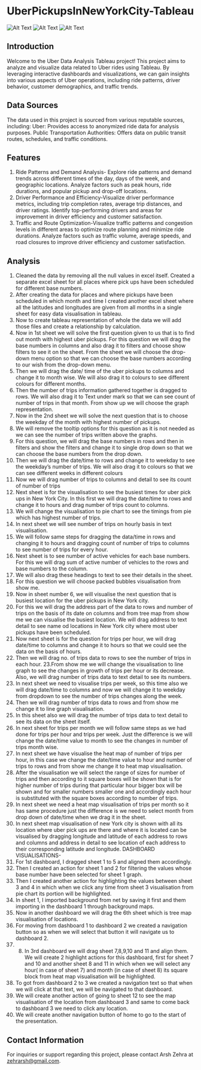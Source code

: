 # UberPickupsInNewYorkCity-Tableau
![Alt Text](URL)
![Alt Text](URL)
![Alt Text](URL)

## Introduction
Welcome to the Uber Data Analysis Tableau project! This project aims to analyze and visualize data related to Uber rides using Tableau. By leveraging interactive dashboards and visualizations, we can gain insights into various aspects of Uber operations, including ride patterns, driver behavior, customer demographics, and traffic trends.
## Data Sources
The data used in this project is sourced from various reputable sources, including:
Uber: Provides access to anonymized ride data for analysis purposes.
Public Transportation Authorities: Offers data on public transit routes, schedules, and traffic conditions.
## Features
1. Ride Patterns and Demand Analysis- Explore ride patterns and demand trends across different times of the day, days of the week, and geographic locations. Analyze factors such as peak hours, ride durations, and popular pickup and drop-off locations.
2. Driver Performance and Efficiency-Visualize driver performance metrics, including trip completion rates, average trip distances, and driver ratings. Identify top-performing drivers and areas for improvement in driver efficiency and customer satisfaction.
3. Traffic and Route Optimization-Visualize traffic patterns and congestion levels in different areas to optimize route planning and minimize ride durations. Analyze factors such as traffic volume, average speeds, and road closures to improve driver efficiency and customer satisfaction.
## Analysis
1. Cleaned the data by removing all the null values in excel itself. Created a separate excel sheet for all places where pick ups have been scheduled for different base numbers.
2. After creating the data for places and where pickups have been scheduled in which month and time I created another excel sheet where all the latitudes and longitudes are given from all months in a single sheet for easy data visualisation in tableau.
3. Now to create tableau representation of whole the data we will add those files and create a relationship by calculation.
4. Now in 1st sheet we will solve the first question given to us that is to find out month with highest uber pickups. For this question we will drag the base numbers in columns and also drag it to filters and choose show filters to see it on the sheet. From the sheet we will choose the drop-down menu option so that we can choose the base numbers according to our wish from the drop-down menu.
5. Then we will drag the date/ time of the uber pickups to columns and change it to month wise. We will also drag it to colours to see different colours for different months.
6. Then the number of trips information gathered together is dragged to rows. We will also drag it to Text under mark so that we can see count of number of trips in that month. From show up we will choose the graph representation.
7. Now in the 2nd sheet we will solve the next question that is to choose the weekday of the month with highest number of pickups.
8. We will remove the tooltip options for this question as it is not needed as we can see the number of trips written above the graphs.
9. For this question, we will drag the base numbers in rows and then in filters and show the filters and change it to single drop down so that we can choose the base numbers from the drop down.
10. Then we will drag the date/time to rows and change it to weekday to see the weekday’s number of trips. We will also drag it to colours so that we can see different weeks in different colours
11. Now we will drag number of trips to columns and detail to see its count of number of trips
12. Next sheet is for the visualisation to see the busiest times for uber pick ups in New York City. In this first we will drag the date/time to rows and change it to hours and drag number of trips count to columns.
13. We will change the visualisation to pie chart to see the timings from pie which has highest number of trips.
14. In next sheet we will see number of trips on hourly basis in text visualisation.
15. We will follow same steps for dragging the data/time in rows and changing it to hours and dragging count of number of trips to columns to see number of trips for every hour.
16. Next sheet is to see number of active vehicles for each base numbers. For this we will drag sum of active number of vehicles to the rows and base numbers to the column.
17. We will also drag these headings to text to see their details in the sheet.
18. For this question we will choose packed bubbles visualisation from show me.
19. Now in sheet number 6, we will visualise the next question that is busiest location for the uber pickups in New York city.
20. For this we will drag the address part of the data to rows and number of trips on the basis of its date on columns and from tree map from show me we can visualise the busiest location. We will drag address to text detail to see name od locations in New York city where most uber pickups have been scheduled.
21. Now next sheet is for the question for trips per hour, we will drag date/time to columns and change it to hours so that we could see the data on the basis of hours.
22. Then we will drag no. of trips data to rows to see the number of trips in each hour.
23.From show me we will change the visualisation to line graph to see the changes in growth of trips per hour or its decrease. Also, we will drag number of trips data to text detail to see its numbers.
24. In next sheet we need to visualise trips per week, so this time also we will drag date/time to columns and now we will change it to weekday from dropdown to see the number of trips changes along the week.
25. Then we will drag number of trips data to rows and from show me change it to line graph visualisation.
26. In this sheet also we will drag the number of trips data to text detail to see its data on the sheet itself.
27. In next sheet for trips per month we will follow same steps as we had done for trips per hour and trips per week. Just the difference is we will change the date/time value to month to see the changes in number of trips month wise.
28. In next sheet we have visualise the heat map of number of trips per hour, in this case we change the date/time value to hour and number of trips to rows and from show me change it to heat map visualisation.
29. After the visualisation we will select the range of sizes for number of trips and then according to it square boxes will be shown that is for higher number of trips during that particular hour bigger box will be shown and for smaller numbers smaller one and accordingly each hour is substituted with the square boxes according to number of trips.
30. In next sheet we need a heat map visualisation of trips per month so it has same procedure just the difference is we need to select month from drop down of date/time when we drag it in the sheet.
31. In next sheet map visualisation of new York city is shown with all its location where uber pick ups are there and where it is located can be visualised by dragging longitude and latitude of each address to rows and columns and address in detail to see location of each address to their corresponding latitude and longitude.
DASHBOARD VISUALISATIONS-
1. For 1st dashboard, I dragged sheet 1 to 5  and aligned them accordingly.
2. Then I created an action for sheet 1 and 2 for filtering the values whose base number have been selected for sheet 1 graph.
3. Then I created another action for highlighting the values between sheet 3 and 4 in which when we click any time from sheet 3 visualisation from pie chart its portion will be highlighted.
4. In sheet 1, I imported background from net by saving it first and them importing in the dashboard 1 through background maps.
5. Now in another dashboard we will drag the 6th sheet which is tree map visualisation of locations. 
6. For moving from dashboard 1 to dashboard 2 we created a navigation button so as when we will select that button it will navigate us to dashboard 2.
7. 8. In 3rd dashboard we will drag sheet 7,8,9,10 and 11 and align them. 
We will create 2 highlight actions for this dashboard, first for sheet 7 and 10 and another sheet 8 and 11 in which when we will select any hour( in case of sheet 7) and month (in case of sheet 8) its square block from heat map visualisation will be highlighted.
9. To got from dashboard 2 to 3 we created a navigation text so that when we will click at that text, we will be navigated to that dashboard.
10. We will create another action of going to sheet 12 to see the map visualisation of the location from dashboard 3 and same to come back to dashboard 3 we need to click any location.
11. We will create another navigation button of home to go to the start of the presentation.

## Contact Information
For inquiries or support regarding this project, please contact Arsh Zehra at zehrarsh@gmail.com.
